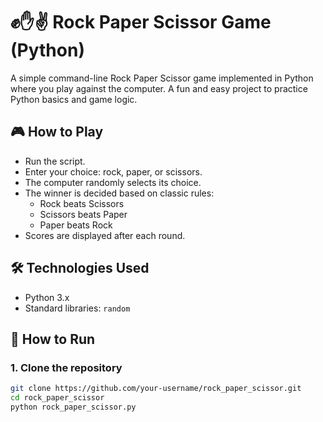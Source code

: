# ✊✋✌️ Rock Paper Scissor Game (Python)

A simple command-line Rock Paper Scissor game implemented in Python where you play against the computer. A fun and easy project to practice Python basics and game logic.

## 🎮 How to Play

- Run the script.
- Enter your choice: rock, paper, or scissors.
- The computer randomly selects its choice.
- The winner is decided based on classic rules:
  - Rock beats Scissors
  - Scissors beats Paper
  - Paper beats Rock
- Scores are displayed after each round.

## 🛠️ Technologies Used

- Python 3.x
- Standard libraries: `random`

## 🚀 How to Run

### 1. Clone the repository
```bash
git clone https://github.com/your-username/rock_paper_scissor.git
cd rock_paper_scissor
python rock_paper_scissor.py
